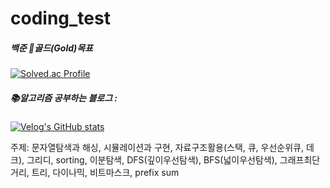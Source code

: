 # coding_test
##### 백준 🥇골드(Gold)목표 <br/>
[![Solved.ac Profile](http://mazassumnida.wtf/api/v2/generate_badge?boj=wldud2550)](https://solved.ac/wldud2550)

##### 📚알고리즘 공부하는 블로그 :
[![Velog's GitHub stats](https://velog-readme-stats.vercel.app/api?name=lakebear&series=백준)](https://velog.io/@lakebear/series/백준)

주제: 문자열탐색과 해싱, 시뮬레이션과 구현, 자료구조활용(스택, 큐, 우선순위큐, 데크), 그리디, sorting, 이분탐색, DFS(깊이우선탐색), BFS(넓이우선탐색), 그래프최단거리, 트리, 다이나믹, 비트마스크, prefix sum
